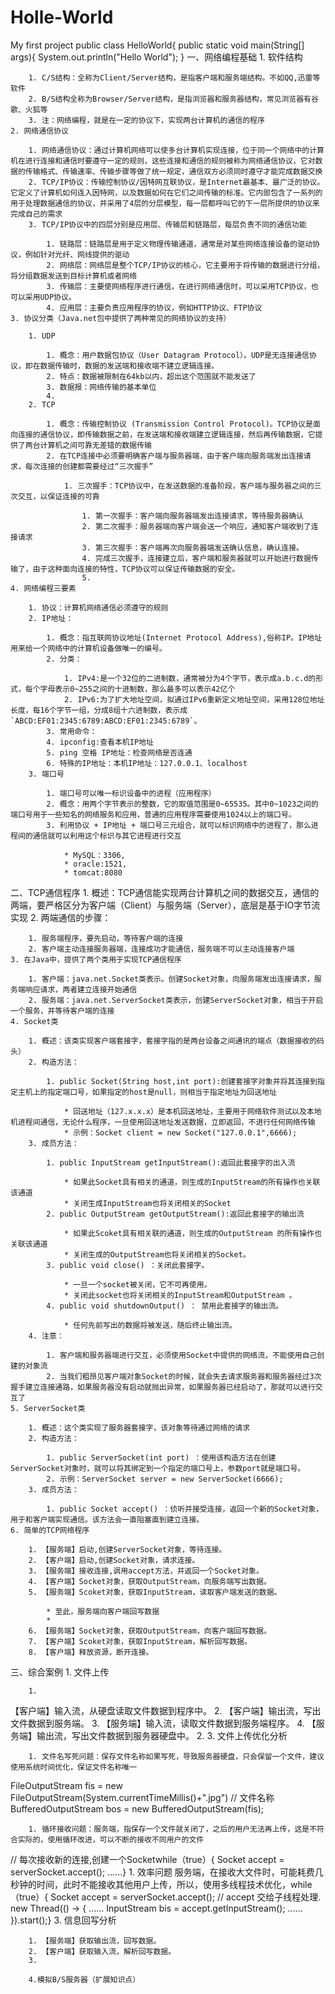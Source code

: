 # Holle-World
My first project
public class HelloWorld{
  public static void main(String[] args){
    System.out.println("Hello World");
  }
一、网络编程基础
	1. 软件结构

		1. C/S结构：全称为Client/Server结构，是指客户端和服务端结构。不如QQ,迅雷等软件
		2. B/S结构全称为Browser/Server结构，是指浏览器和服务器结构，常见浏览器有谷歌、火狐等
		3. 注：网络编程，就是在一定的协议下，实现两台计算机的通信的程序
	2. 网络通信协议

		1. 网络通信协议：通过计算机网络可以使多台计算机实现连接，位于同一个网络中的计算机在进行连接和通信时要遵守一定的规则，这些连接和通信的规则被称为网络通信协议，它对数据的传输格式、传输速率、传输步骤等做了统一规定，通信双方必须同时遵守才能完成数据交换
		2. TCP/IP协议：传输控制协议/因特网互联协议，是Internet最基本、最广泛的协议。它定义了计算机如何连入因特网，以及数据如何在它们之间传输的标准。它内部包含了一系列的用于处理数据通信的协议，并采用了4层的分层模型，每一层都呼叫它的下一层所提供的协议来完成自己的需求
		3. TCP/IP协议中的四层分别是应用层、传输层和链路层，每层负责不同的通信功能

			1. 链路层：链路层是用于定义物理传输通道，通常是对某些网络连接设备的驱动协议，例如针对光纤、网线提供的驱动
			2. 网络层：网络层是整个TCP/IP协议的核心，它主要用于将传输的数据进行分组，将分组数据发送到目标计算机或者网络
			3. 传输层：主要使网络程序进行通信，在进行网络通信时，可以采用TCP协议，也可以采用UDP协议。
			4. 应用层：主要负责应用程序的协议，例如HTTP协议、FTP协议
	3. 协议分类（Java.net包中提供了两种常见的网络协议的支持）

		1. UDP

			1. 概念：用户数据包协议（User Datagram Protocol）。UDP是无连接通信协议，即在数据传输时，数据的发送端和接收端不建立逻辑连接。
			2. 特点：数据被限制在64kb以内，超出这个范围就不能发送了
			3. 数据报：网络传输的基本单位
			4. 
		2. TCP

			1. 概念：传输控制协议 (Transmission Control Protocol)。TCP协议是面向连接的通信协议，即传输数据之前，在发送端和接收端建立逻辑连接，然后再传输数据，它提供了两台计算机之间可靠无差错的数据传输
			2. 在TCP连接中必须要明确客户端与服务器端，由于客户端向服务端发出连接请求，每次连接的创建都需要经过“三次握手”

				1. 三次握手：TCP协议中，在发送数据的准备阶段，客户端与服务器之间的三次交互，以保证连接的可靠

					1. 第一次握手：客户端向服务器端发出连接请求，等待服务器确认
					2. 第二次握手：服务器端向客户端会送一个响应，通知客户端收到了连接请求
					3. 第三次握手：客户端再次向服务器端发送确认信息，确认连接。
					4. 完成三次握手，连接建立后，客户端和服务器就可以开始进行数据传输了，由于这种面向连接的特性，TCP协议可以保证传输数据的安全。
					5. 
	4. 网络编程三要素

		1. 协议：计算机网络通信必须遵守的规则
		2. IP地址：

			1. 概念：指互联网协议地址(Internet Protocol Address),俗称IP。IP地址用来给一个网络中的计算机设备做唯一的编号。
			2. 分类：

				1. IPv4:是一个32位的二进制数，通常被分为4个字节，表示成a.b.c.d的形式，每个字母表示0~255之间的十进制数，那么最多可以表示42亿个
				2. IPv6:为了扩大地址空间，拟通过IPv6重新定义地址空间，采用128位地址长度，每16个字节一组，分成8组十六进制数，表示成 `ABCD:EF01:2345:6789:ABCD:EF01:2345:6789`。
			3. 常用命令：
			4. ipconfig:查看本机IP地址
			5. ping 空格 IP地址：检查网络是否连通
			6. 特殊的IP地址：本机IP地址：127.0.0.1、localhost
		3. 端口号

			1. 端口号可以唯一标识设备中的进程（应用程序）
			2. 概念：用两个字节表示的整数，它的取值范围是0~65535。其中0~1023之间的端口号用于一些知名的网络服务和应用，普通的应用程序需要使用1024以上的端口号。
			3. 利用协议 + IP地址 + 端口号三元组合，就可以标识网络中的进程了，那么进程间的通信就可以利用这个标识与其它进程进行交互

				* MySQL：3306,
				* oracle:1521,
				* tomcat:8080

二、TCP通信程序
	1. 概述：TCP通信能实现两台计算机之间的数据交互，通信的两端，要严格区分为客户端（Client）与服务端（Server），底层是基于IO字节流实现
	2. 两端通信的步骤：

		1. 服务端程序，要先启动，等待客户端的连接
		2. 客户端主动连接服务器端，连接成功才能通信，服务端不可以主动连接客户端
	3. 在Java中，提供了两个类用于实现TCP通信程序

		1. 客户端：java.net.Socket类表示。创建Socket对象，向服务端发出连接请求，服务端响应请求，两者建立连接开始通信
		2. 服务端：java.net.ServerSocket类表示，创建ServerSocket对象，相当于开启一个服务，并等待客户端的连接
	4. Socket类

		1. 概述：该类实现客户端套接字，套接字指的是两台设备之间通讯的端点（数据接收的码头）
		2. 构造方法：

			1. public Socket(String host,int port):创建套接字对象并将其连接到指定主机上的指定端口号，如果指定的host是null，则相当于指定地址为回送地址

				* 回送地址（127.x.x.x）是本机回送地址，主要用于网络软件测试以及本地机进程间通信，无论什么程序，一旦使用回送地址发送数据，立即返回，不进行任何网络传输
				* 示例：Socket client = new Socket("127.0.0.1",6666);
		3. 成员方法：

			1. public InputStream getInputStream():返回此套接字的出入流

				* 如果此Socket具有相关的通道，则生成的InputStream的所有操作也关联该通道
				* 关闭生成InputStream也将关闭相关的Socket
			2. public OutputStream getOutputStream():返回此套接字的输出流

				* 如果此Scoket具有相关联的通道，则生成的OutputStream 的所有操作也关联该通道
				* 关闭生成的OutputStream也将关闭相关的Socket。
			3. public void close() ：关闭此套接字。

				* 一旦一个socket被关闭，它不可再使用。
				* 关闭此socket也将关闭相关的InputStream和OutputStream 。
			4. public void shutdownOutput() ： 禁用此套接字的输出流。

				* 任何先前写出的数据将被发送，随后终止输出流。
		4. 注意：

			1. 客户端和服务器端进行交互，必须使用Socket中提供的网络流，不能使用自己创建的对象流
			2. 当我们粗昂见客户端对象Socket的时候，就会失去请求服务器和服务器经过3次握手建立连接通路，如果服务器没有启动就抛出异常，如果服务器已经启动了，那就可以进行交互了
	5. ServerSocket类

		1. 概述：这个类实现了服务器套接字，该对象等待通过网络的请求
		2. 构造方法：

			1. public ServerSocket(int port) ：使用该构造方法在创建ServerSocket对象时，就可以将其绑定到一个指定的端口号上，参数port就是端口号。
			2. 示例：ServerSocket server = new ServerSocket(6666);
		3. 成员方法：

			1. public Socket accept() ：侦听并接受连接，返回一个新的Socket对象，用于和客户端实现通信。该方法会一直阻塞直到建立连接。
	6. 简单的TCP网络程序

		1. 【服务端】启动,创建ServerSocket对象，等待连接。
		2. 【客户端】启动,创建Socket对象，请求连接。
		3. 【服务端】接收连接,调用accept方法，并返回一个Socket对象。
		4. 【客户端】Socket对象，获取OutputStream，向服务端写出数据。
		5. 【服务端】Scoket对象，获取InputStream，读取客户端发送的数据。

			* 至此，服务端向客户端回写数据
			* 
		6. 【服务端】Socket对象，获取OutputStream，向客户端回写数据。
		7. 【客户端】Scoket对象，获取InputStream，解析回写数据。
		8. 【客户端】释放资源，断开连接。

三、综合案例
	1. 文件上传

		1. 
【客户端】输入流，从硬盘读取文件数据到程序中。
		2. 
【客户端】输出流，写出文件数据到服务端。
		3. 
【服务端】输入流，读取文件数据到服务端程序。
		4. 
【服务端】输出流，写出文件数据到服务器硬盘中。
	2. 
	3. 文件上传优化分析

		1. 文件名写死问题：保存文件名称如果写死，导致服务器硬盘，只会保留一个文件，建议使用系统时间优化，保证文件名称唯一

FileOutputStream fis = new FileOutputStream(System.currentTimeMillis()+".jpg") // 文件名称BufferedOutputStream bos = new BufferedOutputStream(fis);

		1. 循环接收问题：服务端，指保存一个文件就关闭了，之后的用户无法再上传，这是不符合实际的，使用循环改进，可以不断的接收不同用户的文件

// 每次接收新的连接,创建一个Socketwhile（true）{    Socket accept = serverSocket.accept();    ......}                 1. 效率问题  服务端，在接收大文件时，可能耗费几秒钟的时间，此时不能接收其他用户上传，所以，使用多线程技术优化，while（true）{    Socket accept = serverSocket.accept();    // accept 交给子线程处理.    new Thread(() -> {          ......        InputStream bis = accept.getInputStream();          ......    }).start();}      3.  信息回写分析  

		1. 【服务端】获取输出流，回写数据。
		2. 【客户端】获取输入流，解析回写数据。
		3. 

        4.模拟B/S服务器（扩展知识点）
